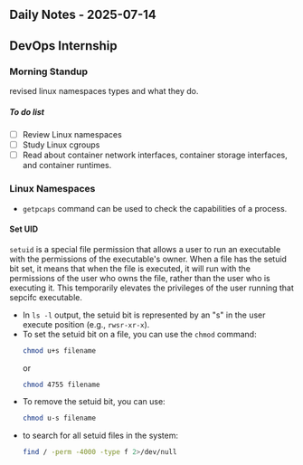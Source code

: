 ## Daily Notes - 2025-07-14
## DevOps Internship

### Morning Standup
revised linux namespaces types and what they do. 

##### To do list
- [ ] Review Linux namespaces
- [ ] Study Linux cgroups
- [ ] Read about container network interfaces, container storage interfaces, and container runtimes.

### Linux Namespaces

- `getpcaps` command can be used to check the capabilities of a process. 

#### Set UID
`setuid` is a special file permission that allows a user to run an executable with the permissions of the executable's owner. When a file has the setuid bit set, it means that when the file is executed, it will run with the permissions of the user who owns the file, rather than the user who is executing it. This temporarily elevates the privileges of the user running that sepcifc executable.

- In `ls -l` output, the setuid bit is represented by an "s" in the user execute position (e.g., `rwsr-xr-x`).
- To set the setuid bit on a file, you can use the `chmod` command:
  ```bash
  chmod u+s filename
  ```
  or
  ```bash
  chmod 4755 filename
  ```
- To remove the setuid bit, you can use:
  ```bash
  chmod u-s filename
  ```
- to search for all setuid files in the system:
    ```bash
    find / -perm -4000 -type f 2>/dev/null
    ```


